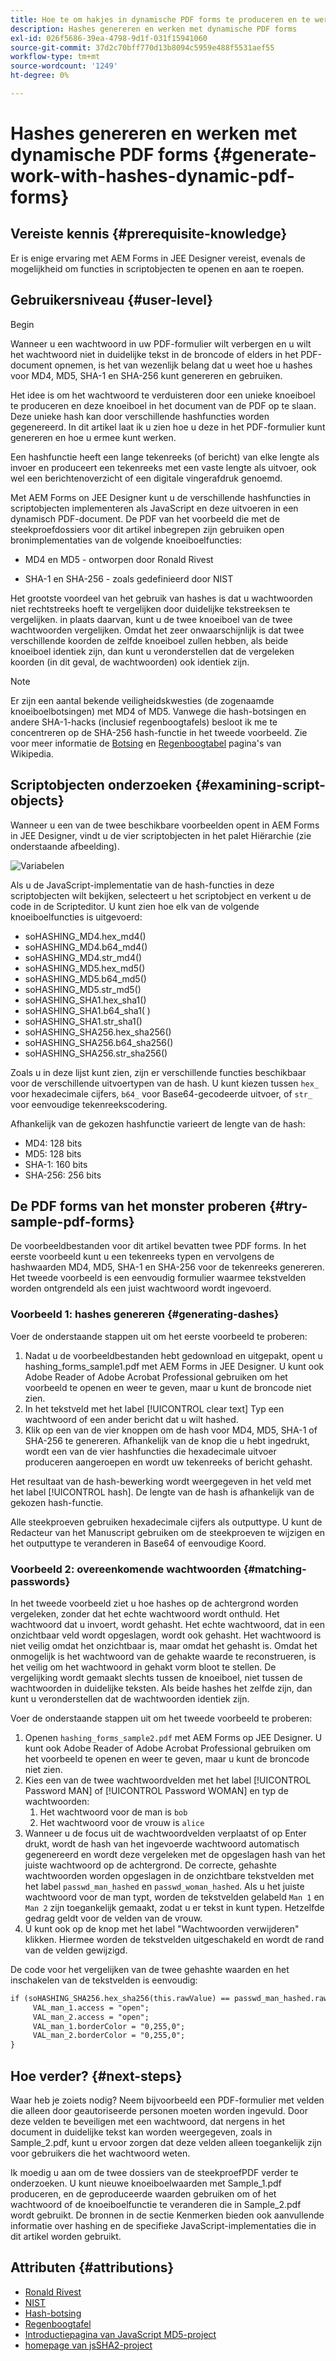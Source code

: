 ```yaml
---
title: Hoe te om hakjes in dynamische PDF forms te produceren en te werken?
description: Hashes genereren en werken met dynamische PDF forms
exl-id: 026f5686-39ea-4798-9d1f-031f15941060
source-git-commit: 37d2c70bff770d13b8094c5959e488f5531aef55
workflow-type: tm+mt
source-wordcount: '1249'
ht-degree: 0%

---
```


# Hashes genereren en werken met dynamische PDF forms {#generate-work-with-hashes-dynamic-pdf-forms}


## Vereiste kennis {#prerequisite-knowledge}

Er is enige ervaring met AEM Forms in JEE Designer vereist, evenals de mogelijkheid om functies in scriptobjecten te openen en aan te roepen.

## Gebruikersniveau {#user-level}

Begin

Wanneer u een wachtwoord in uw PDF-formulier wilt verbergen en u wilt het wachtwoord niet in duidelijke tekst in de broncode of elders in het PDF-document opnemen, is het van wezenlijk belang dat u weet hoe u hashes voor MD4, MD5, SHA-1 en SHA-256 kunt genereren en gebruiken.

Het idee is om het wachtwoord te verduisteren door een unieke knoeiboel te produceren en deze knoeiboel in het document van de PDF op te slaan. Deze unieke hash kan door verschillende hashfuncties worden gegenereerd. In dit artikel laat ik u zien hoe u deze in het PDF-formulier kunt genereren en hoe u ermee kunt werken.

Een hashfunctie heeft een lange tekenreeks (of bericht) van elke lengte als invoer en produceert een tekenreeks met een vaste lengte als uitvoer, ook wel een berichtenoverzicht of een digitale vingerafdruk genoemd.

Met AEM Forms on JEE Designer kunt u de verschillende hashfuncties in scriptobjecten implementeren als JavaScript en deze uitvoeren in een dynamisch PDF-document. De PDF van het voorbeeld die met de steekproefdossiers voor dit artikel inbegrepen zijn gebruiken open bronimplementaties van de volgende knoeiboelfuncties:

* MD4 en MD5 - ontworpen door Ronald Rivest

* SHA-1 en SHA-256 - zoals gedefinieerd door NIST

Het grootste voordeel van het gebruik van hashes is dat u wachtwoorden niet rechtstreeks hoeft te vergelijken door duidelijke tekstreeksen te vergelijken. in plaats daarvan, kunt u de twee knoeiboel van de twee wachtwoorden vergelijken. Omdat het zeer onwaarschijnlijk is dat twee verschillende koorden de zelfde knoeiboel zullen hebben, als beide knoeiboel identiek zijn, dan kunt u veronderstellen dat de vergeleken koorden (in dit geval, de wachtwoorden) ook identiek zijn.

>[!NOTE]
>
>Er zijn een aantal bekende veiligheidskwesties (de zogenaamde knoeiboelbotsingen) met MD4 of MD5. Vanwege die hash-botsingen en andere SHA-1-hacks (inclusief regenboogtafels) besloot ik me te concentreren op de SHA-256 hash-functie in het tweede voorbeeld.  Zie voor meer informatie de [Botsing](https://en.wikipedia.org/wiki/Hash_collision) en [Regenboogtabel](https://en.wikipedia.org/wiki/Rainbow_table) pagina&#39;s van Wikipedia.

## Scriptobjecten onderzoeken {#examining-script-objects}

Wanneer u een van de twee beschikbare voorbeelden opent in AEM Forms in JEE Designer, vindt u de vier scriptobjecten in het palet Hiërarchie (zie onderstaande afbeelding).

![Variabelen](assets/variables.jpg)

Als u de JavaScript-implementatie van de hash-functies in deze scriptobjecten wilt bekijken, selecteert u het scriptobject en verkent u de code in de Scripteditor.  U kunt zien hoe elk van de volgende knoeiboelfuncties is uitgevoerd:

* soHASHING_MD4.hex_md4()
* soHASHING_MD4.b64_md4()
* soHASHING_MD4.str_md4()
* soHASHING_MD5.hex_md5()
* soHASHING_MD5.b64_md5()
* soHASHING_MD5.str_md5()
* soHASHING_SHA1.hex_sha1()
* soHASHING_SHA1.b64_sha1( )
* soHASHING_SHA1.str_sha1()
* soHASHING_SHA256.hex_sha256()
* soHASHING_SHA256.b64_sha256()
* soHASHING_SHA256.str_sha256()

Zoals u in deze lijst kunt zien, zijn er verschillende functies beschikbaar voor de verschillende uitvoertypen van de hash. U kunt kiezen tussen `hex_` voor hexadecimale cijfers, `b64_` voor Base64-gecodeerde uitvoer, of `str_` voor eenvoudige tekenreekscodering.

Afhankelijk van de gekozen hashfunctie varieert de lengte van de hash:

* MD4: 128 bits
* MD5: 128 bits
* SHA-1: 160 bits
* SHA-256: 256 bits

## De PDF forms van het monster proberen {#try-sample-pdf-forms}

De voorbeeldbestanden voor dit artikel bevatten twee PDF forms. In het eerste voorbeeld kunt u een tekenreeks typen en vervolgens de hashwaarden MD4, MD5, SHA-1 en SHA-256 voor de tekenreeks genereren.  Het tweede voorbeeld is een eenvoudig formulier waarmee tekstvelden worden ontgrendeld als een juist wachtwoord wordt ingevoerd.

### Voorbeeld 1: hashes genereren {#generating-dashes}

Voer de onderstaande stappen uit om het eerste voorbeeld te proberen:

1. Nadat u de voorbeeldbestanden hebt gedownload en uitgepakt, opent u hashing_forms_sample1.pdf met AEM Forms in JEE Designer. U kunt ook Adobe Reader of Adobe Acrobat Professional gebruiken om het voorbeeld te openen en weer te geven, maar u kunt de broncode niet zien.
1. In het tekstveld met het label [!UICONTROL clear text] Typ een wachtwoord of een ander bericht dat u wilt hashed.
1. Klik op een van de vier knoppen om de hash voor MD4, MD5, SHA-1 of SHA-256 te genereren. Afhankelijk van de knop die u hebt ingedrukt, wordt een van de vier hashfuncties die hexadecimale uitvoer produceren aangeroepen en wordt uw tekenreeks of bericht gehasht.

Het resultaat van de hash-bewerking wordt weergegeven in het veld met het label [!UICONTROL hash]. De lengte van de hash is afhankelijk van de gekozen hash-functie.

Alle steekproeven gebruiken hexadecimale cijfers als outputtype. U kunt de Redacteur van het Manuscript gebruiken om de steekproeven te wijzigen en het outputtype te veranderen in Base64 of eenvoudige Koord.

### Voorbeeld 2: overeenkomende wachtwoorden {#matching-passwords}

In het tweede voorbeeld ziet u hoe hashes op de achtergrond worden vergeleken, zonder dat het echte wachtwoord wordt onthuld. Het wachtwoord dat u invoert, wordt gehasht. Het echte wachtwoord, dat in een onzichtbaar veld wordt opgeslagen, wordt ook gehasht. Het wachtwoord is niet veilig omdat het onzichtbaar is, maar omdat het gehasht is. Omdat het onmogelijk is het wachtwoord van de gehakte waarde te reconstrueren, is het veilig om het wachtwoord in gehakt vorm bloot te stellen. De vergelijking wordt gemaakt slechts tussen de knoeiboel, niet tussen de wachtwoorden in duidelijke teksten. Als beide hashes het zelfde zijn, dan kunt u veronderstellen dat de wachtwoorden identiek zijn.

Voer de onderstaande stappen uit om het tweede voorbeeld te proberen:

1. Openen `hashing_forms_sample2.pdf` met AEM Forms op JEE Designer. U kunt ook Adobe Reader of Adobe Acrobat Professional gebruiken om het voorbeeld te openen en weer te geven, maar u kunt de broncode niet zien.
1. Kies een van de twee wachtwoordvelden met het label [!UICONTROL Password MAN] of [!UICONTROL Password WOMAN] en typ de wachtwoorden:
   1. Het wachtwoord voor de man is `bob`
   1. Het wachtwoord voor de vrouw is `alice`
1. Wanneer u de focus uit de wachtwoordvelden verplaatst of op Enter drukt, wordt de hash van het ingevoerde wachtwoord automatisch gegenereerd en wordt deze vergeleken met de opgeslagen hash van het juiste wachtwoord op de achtergrond. De correcte, gehashte wachtwoorden worden opgeslagen in de onzichtbare tekstvelden met het label `passwd_man_hashed` en `passwd_woman_hashed`. Als u het juiste wachtwoord voor de man typt, worden de tekstvelden gelabeld `Man 1` en `Man 2` zijn toegankelijk gemaakt, zodat u er tekst in kunt typen. Hetzelfde gedrag geldt voor de velden van de vrouw.
1. U kunt ook op de knop met het label &quot;Wachtwoorden verwijderen&quot; klikken. Hiermee worden de tekstvelden uitgeschakeld en wordt de rand van de velden gewijzigd.

De code voor het vergelijken van de twee gehashte waarden en het inschakelen van de tekstvelden is eenvoudig:

```xml
if (soHASHING_SHA256.hex_sha256(this.rawValue) == passwd_man_hashed.rawValue){
     VAL_man_1.access = "open";
     VAL_man_2.access = "open";
     VAL_man_1.borderColor = "0,255,0";
     VAL_man_2.borderColor = "0,255,0";
}
```

## Hoe verder? {#next-steps}

Waar heb je zoiets nodig? Neem bijvoorbeeld een PDF-formulier met velden die alleen door geautoriseerde personen moeten worden ingevuld. Door deze velden te beveiligen met een wachtwoord, dat nergens in het document in duidelijke tekst kan worden weergegeven, zoals in Sample_2.pdf, kunt u ervoor zorgen dat deze velden alleen toegankelijk zijn voor gebruikers die het wachtwoord weten.

Ik moedig u aan om de twee dossiers van de steekproefPDF verder te onderzoeken.  U kunt nieuwe knoeiboelwaarden met Sample_1.pdf produceren, en de geproduceerde waarden gebruiken om of het wachtwoord of de knoeiboelfunctie te veranderen die in Sample_2.pdf wordt gebruikt.  De bronnen in de sectie Kenmerken bieden ook aanvullende informatie over hashing en de specifieke JavaScript-implementaties die in dit artikel worden gebruikt.

## Attributen {#attributions}

* [Ronald Rivest](https://en.wikipedia.org/wiki/Ron_Rivest)
* [NIST](https://csrc.nist.gov/projects/cryptographic-standards-and-guidelines)
* [Hash-botsing](https://en.wikipedia.org/wiki/Hash_collision)
* [Regenboogtafel](https://en.wikipedia.org/wiki/Rainbow_table)
* [Introductiepagina van JavaScript MD5-project](https://pajhome.org.uk/crypt/md5/)
* [homepage van jsSHA2-project](https://anmar.eu.org/projects/jssha2/)
